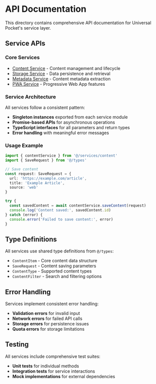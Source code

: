 # API Documentation

This directory contains comprehensive API documentation for Universal Pocket's service layer.

## Service APIs

### Core Services
- [Content Service](./content-service.md) - Content management and lifecycle
- [Storage Service](./storage-service.md) - Data persistence and retrieval
- [Metadata Service](./metadata-service.md) - Content metadata extraction
- [PWA Service](./pwa-service.md) - Progressive Web App features

### Service Architecture

All services follow a consistent pattern:
- **Singleton instances** exported from each service module
- **Promise-based APIs** for asynchronous operations
- **TypeScript interfaces** for all parameters and return types
- **Error handling** with meaningful error messages

### Usage Example

```typescript
import { contentService } from '@/services/content'
import { SaveRequest } from '@/types'

// Save content
const request: SaveRequest = {
  url: 'https://example.com/article',
  title: 'Example Article',
  source: 'web'
}

try {
  const savedContent = await contentService.saveContent(request)
  console.log('Content saved:', savedContent.id)
} catch (error) {
  console.error('Failed to save content:', error)
}
```

## Type Definitions

All services use shared type definitions from `@/types`:

- `ContentItem` - Core content data structure
- `SaveRequest` - Content saving parameters
- `ContentType` - Supported content types
- `ContentFilter` - Search and filtering options

## Error Handling

Services implement consistent error handling:
- **Validation errors** for invalid input
- **Network errors** for failed API calls
- **Storage errors** for persistence issues
- **Quota errors** for storage limitations

## Testing

All services include comprehensive test suites:
- **Unit tests** for individual methods
- **Integration tests** for service interactions
- **Mock implementations** for external dependencies